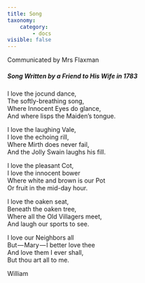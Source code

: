 ```yaml
---
title: Song
taxonomy:
    category:
        - docs
visible: false
---
```


<div class="author">Communicated by Mrs Flaxman</div>

##### Song Written by a Friend to His Wife in 1783

I love the jocund dance,  
The softly-breathing song,  
Where Innocent Eyes do glance,  
And where lisps the Maiden’s tongue.  
  
I love the laughing Vale,  
I love the echoing rill,  
Where Mirth does never fail,  
And the Jolly Swain laughs his fill.  
  
I love the pleasant Cot,  
I love the innocent bower  
Where white and brown is our Pot  
Or fruit in the mid-day hour.  
  
I love the oaken seat,  
Beneath the oaken tree,  
Where all the Old Villagers meet,  
And laugh our sports to see.  
  
I love our Neighbors all  
But — Mary — I better love thee  
And love them I ever shall,  
But thou art all to me.  
  
William
